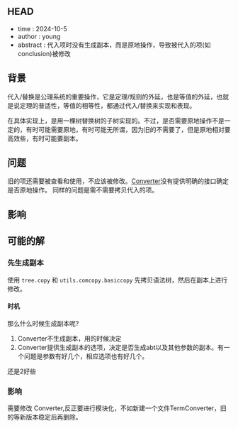 ## HEAD
- time : 2024-10-5
- author : young
- abstract : 代入项时没有生成副本，而是原地操作，导致被代入的项(如conclusion)被修改
## 背景
代入/替换是公理系统的重要操作，它是定理/规则的外延，也是等值的外延，也就是说定理的普适性，等值的相等性，都通过代入/替换来实现和表现。  

在具体实现上，是用一棵树替换树的子树实现的。不过，是否需要原地操作不是一定的，有时可能需要原地，有时可能无所谓，因为旧的不需要了，但是原地相对要高效些，有时可能要副本。

## 问题
旧的项还需要被查看和使用，不应该被修改。[Converter](..\semantic\line.py)没有提供明确的接口确定是否原地操作。
同样的问题是需不需要拷贝代入的项。

## 影响


## 可能的解

### 先生成副本
使用 `tree.copy` 和 `utils.comcopy.basiccopy` 先拷贝语法树，然后在副本上进行修改。
#### 时机
那么什么时候生成副本呢?
1. Converter不生成副本，用的时候决定
2. Converter提供生成副本的选项，决定是否生成abt以及其他参数的副本。有一个问题是参数有好几个，相应选项也有好几个。

还是2好些

### 影响
需要修改 Converter,反正要进行模块化，不如新建一个文件TermConverter，旧的等新版本稳定后再删除。

